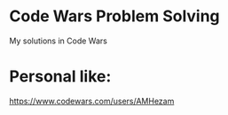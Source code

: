 # Code Wars Problem Solving
My solutions in Code Wars

# Personal like:
https://www.codewars.com/users/AMHezam
